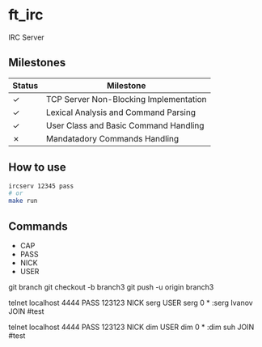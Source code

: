# ft_irc
IRC Server

## Milestones

| Status | Milestone |
| --- | --- |
| &check; | TCP Server Non-Blocking Implementation |
| &check; | Lexical Analysis and Command Parsing |
| &check; | User Class and Basic Command Handling |
| &cross; | Mandatadory Commands Handling |


## How to use

```bash
ircserv 12345 pass
# or
make run
```

## Commands

- CAP
- PASS
- NICK
- USER

<!-- &check; -->
<!-- <input type="checkbox" disabled checked /> -->



git branch
git checkout -b branch3
git push -u origin branch3

telnet localhost 4444
PASS 123123
NICK serg
USER serg 0 * :serg Ivanov
JOIN #test

telnet localhost 4444
PASS 123123
NICK dim
USER dim 0 * :dim suh
JOIN #test